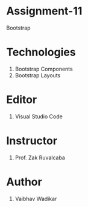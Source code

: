 # Assignment-11
Bootstrap

# Technologies
1. Bootstrap Components
2. Bootstrap Layouts

# Editor
 1. Visual Studio Code
 
 # Instructor
 1. Prof. Zak Ruvalcaba
 
 # Author
 1. Vaibhav Wadikar

